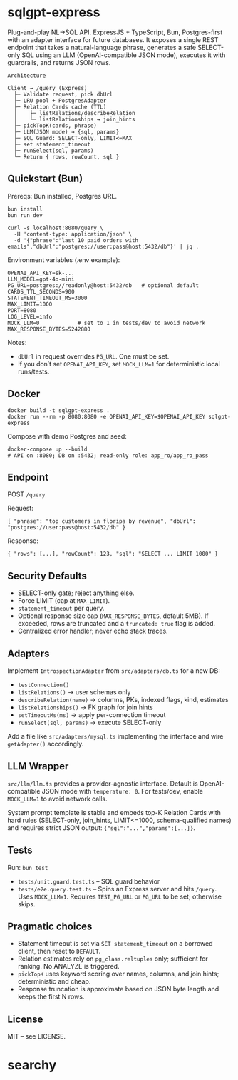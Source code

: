 # sqlgpt-express

Plug-and-play NL→SQL API. ExpressJS + TypeScript, Bun, Postgres-first with an adapter interface for future databases. It exposes a single REST endpoint that takes a natural-language phrase, generates a safe SELECT-only SQL using an LLM (OpenAI-compatible JSON mode), executes it with guardrails, and returns JSON rows.

```
Architecture

Client → /query (Express)
  ├─ Validate request, pick dbUrl
  ├─ LRU pool + PostgresAdapter
  ├─ Relation Cards cache (TTL)
  │    ├─ listRelations/describeRelation
  │    └─ listRelationships → join_hints
  ├─ pickTopK(cards, phrase)
  ├─ LLM(JSON mode) → {sql, params}
  ├─ SQL Guard: SELECT-only, LIMIT<=MAX
  ├─ set statement_timeout
  ├─ runSelect(sql, params)
  └─ Return { rows, rowCount, sql }
```

## Quickstart (Bun)

Prereqs: Bun installed, Postgres URL.

```
bun install
bun run dev

curl -s localhost:8080/query \
  -H 'content-type: application/json' \
  -d '{"phrase":"last 10 paid orders with emails","dbUrl":"postgres://user:pass@host:5432/db"}' | jq .
```

Environment variables (.env example):

```
OPENAI_API_KEY=sk-...
LLM_MODEL=gpt-4o-mini
PG_URL=postgres://readonly@host:5432/db   # optional default
CARDS_TTL_SECONDS=900
STATEMENT_TIMEOUT_MS=3000
MAX_LIMIT=1000
PORT=8080
LOG_LEVEL=info
MOCK_LLM=0            # set to 1 in tests/dev to avoid network
MAX_RESPONSE_BYTES=5242880
```

Notes:
- `dbUrl` in request overrides `PG_URL`. One must be set.
- If you don’t set `OPENAI_API_KEY`, set `MOCK_LLM=1` for deterministic local runs/tests.

## Docker

```
docker build -t sqlgpt-express .
docker run --rm -p 8080:8080 -e OPENAI_API_KEY=$OPENAI_API_KEY sqlgpt-express
```

Compose with demo Postgres and seed:

```
docker-compose up --build
# API on :8080; DB on :5432; read-only role: app_ro/app_ro_pass
```

## Endpoint

POST `/query`

Request:
```
{ "phrase": "top customers in floripa by revenue", "dbUrl": "postgres://user:pass@host:5432/db" }
```

Response:
```
{ "rows": [...], "rowCount": 123, "sql": "SELECT ... LIMIT 1000" }
```

## Security Defaults

- SELECT-only gate; reject anything else.
- Force LIMIT (cap at `MAX_LIMIT`).
- `statement_timeout` per query.
- Optional response size cap (`MAX_RESPONSE_BYTES`, default 5MB). If exceeded, rows are truncated and a `truncated: true` flag is added.
- Centralized error handler; never echo stack traces.

## Adapters

Implement `IntrospectionAdapter` from `src/adapters/db.ts` for a new DB:

- `testConnection()`
- `listRelations()` → user schemas only
- `describeRelation(name)` → columns, PKs, indexed flags, kind, estimates
- `listRelationships()` → FK graph for join hints
- `setTimeoutMs(ms)` → apply per-connection timeout
- `runSelect(sql, params)` → execute SELECT-only

Add a file like `src/adapters/mysql.ts` implementing the interface and wire `getAdapter()` accordingly.

## LLM Wrapper

`src/llm/llm.ts` provides a provider-agnostic interface. Default is OpenAI-compatible JSON mode with `temperature: 0`. For tests/dev, enable `MOCK_LLM=1` to avoid network calls.

System prompt template is stable and embeds top-K Relation Cards with hard rules (SELECT-only, join_hints, LIMIT<=1000, schema-qualified names) and requires strict JSON output: `{"sql":"...","params":[...]}`.

## Tests

Run: `bun test`

- `tests/unit.guard.test.ts` – SQL guard behavior
- `tests/e2e.query.test.ts` – Spins an Express server and hits `/query`. Uses `MOCK_LLM=1`. Requires `TEST_PG_URL` or `PG_URL` to be set; otherwise skips.

## Pragmatic choices

- Statement timeout is set via `SET statement_timeout` on a borrowed client, then reset to `DEFAULT`.
- Relation estimates rely on `pg_class.reltuples` only; sufficient for ranking. No ANALYZE is triggered.
- `pickTopK` uses keyword scoring over names, columns, and join hints; deterministic and cheap.
- Response truncation is approximate based on JSON byte length and keeps the first N rows.

## License

MIT – see LICENSE.

# searchy
